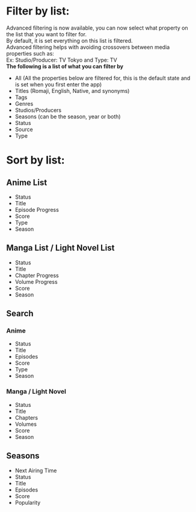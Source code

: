 # Filter by list:

Advanced filtering is now available, you can now select what property on the list that you want to filter for. <br />
By default, it is set everything on this list is filtered. <br />
Advanced filtering helps with avoiding crossovers between media properties such as: <br />
Ex: Studio/Producer: TV Tokyo and Type: TV <br />
**The following is a list of what you can filter by**

- All (All the properties below are filtered for, this is the default state and is set when you first enter the app)
- Titles (Romaji, English, Native, and synonyms)
- Tags
- Genres
- Studios/Producers
- Seasons (can be the season, year or both)
- Status
- Source
- Type

# Sort by list:

## Anime List

- Status
- Title
- Episode Progress
- Score
- Type
- Season

## Manga List / Light Novel List

- Status
- Title
- Chapter Progress
- Volume Progress
- Score
- Season

## Search

### Anime

- Status
- Title
- Episodes
- Score
- Type
- Season

### Manga / Light Novel

- Status
- Title
- Chapters
- Volumes
- Score
- Season

## Seasons

- Next Airing Time
- Status
- Title
- Episodes
- Score
- Popularity
